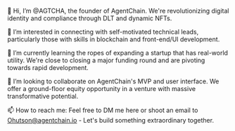 👋 Hi, I’m @AGTCHA, the founder of AgentChain. We're revolutionizing digital identity and compliance through DLT and dynamic NFTs.

👀 I’m interested in connecting with self-motivated technical leads, particularly those with skills in blockchain and front-end/UI development.

🌱 I’m currently learning the ropes of expanding a startup that has real-world utility. We're close to closing a major funding round and are pivoting towards rapid development.

💞️ I’m looking to collaborate on AgentChain's MVP and user interface. We offer a ground-floor equity opportunity in a venture with massive transformative potential.

📫 How to reach me: Feel free to DM me here or shoot an email to Ohutson@agentchain.io - Let's build something extraordinary together.
